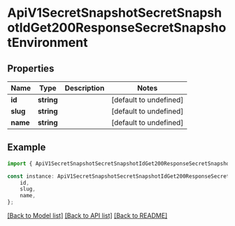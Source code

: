 # ApiV1SecretSnapshotSecretSnapshotIdGet200ResponseSecretSnapshotEnvironment


## Properties

Name | Type | Description | Notes
------------ | ------------- | ------------- | -------------
**id** | **string** |  | [default to undefined]
**slug** | **string** |  | [default to undefined]
**name** | **string** |  | [default to undefined]

## Example

```typescript
import { ApiV1SecretSnapshotSecretSnapshotIdGet200ResponseSecretSnapshotEnvironment } from './api';

const instance: ApiV1SecretSnapshotSecretSnapshotIdGet200ResponseSecretSnapshotEnvironment = {
    id,
    slug,
    name,
};
```

[[Back to Model list]](../README.md#documentation-for-models) [[Back to API list]](../README.md#documentation-for-api-endpoints) [[Back to README]](../README.md)
